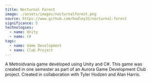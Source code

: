 ```yaml
---
title: Nocturnal Forest
image: ./assets/images/nocturnalforest.png
source: https://www.github.com/hadley31/nocturnal-forest
significance: 5
technologies:
  - name: Unity
  - name: C#
tags:
  - name: Game Development
  - name: Club Project
---
```


A Metroidvania game developed using Unity and C#. This game was created in one semester as part of an Aurora Game Development Club project.
Created in collaboration with Tyler Hodzen and Alan Harris.